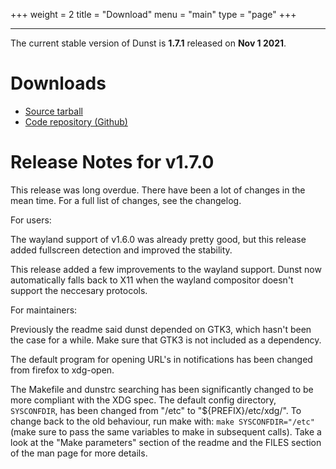 +++
weight = 2
title = "Download"
menu = "main"
type = "page"
+++
***

The current stable version of Dunst is **1.7.1** released on **Nov 1 2021**.

# Downloads

* [Source tarball](https://github.com/dunst-project/dunst/archive/v1.7.1.tar.gz)
* [Code repository (Github)](https://github.com/dunst-project/dunst)

# Release Notes for v1.7.0

This release was long overdue. There have been a lot of changes in the mean
time. For a full list of changes, see the changelog.

For users:

The wayland support of v1.6.0 was already pretty good, but this release added
fullscreen detection and improved the stability.

This release added a few improvements to the wayland support. Dunst now
automatically falls back to X11 when the wayland compositor doesn't support the
neccesary protocols.

For maintainers:

Previously the readme said dunst depended on GTK3, which hasn't been the case
for a while. Make sure that GTK3 is not included as a dependency.

The default program for opening URL's in notifications has been changed from
firefox to xdg-open.

The Makefile and dunstrc searching has been significantly changed to be more
compliant with the XDG spec. The default config directory, `SYSCONFDIR`, has
been changed from "/etc" to "${PREFIX}/etc/xdg/". To change back to the old
behaviour, run make with: `make SYSCONFDIR="/etc"` (make sure to pass the same
variables to make in subsequent calls). Take a look at the "Make parameters"
section of the readme and the FILES section of the man page for more details.
